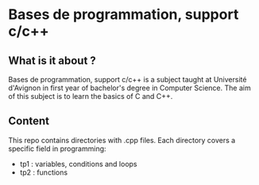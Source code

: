 # Bases de programmation, support c/c++
## What is it about ?
Bases de programmation, support c/c++ is a subject taught at Université d'Avignon in first year of bachelor's degree in Computer Science. The aim of this subject is to learn the basics of C and C++.
## Content
This repo contains directories with .cpp files. Each directory covers a specific field in programming:
- tp1 : variables, conditions and loops
- tp2 : functions